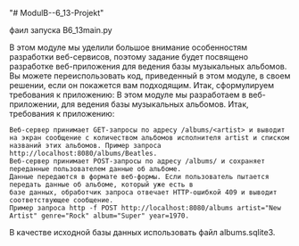 "# ModulB--6_13-Projekt"

фаил запуска B6_13main.py

В этом модуле мы уделили большое внимание особенностям разработки веб-сервисов, поэтому задание будет посвящено разработке веб-приложения для ведения базы музыкальных альбомов. Вы можете переиспользовать код, приведенный в этом модуле, в своем решении, если он покажется вам подходящим. Итак, сформулируем требования к приложению:
В этом модуле мы разработаем в веб-приложении, для ведения базы музыкальных альбомов.
Итак, требования к приложению:

    Веб-сервер принимает GET-запросы по адресу /albums/<artist> и выводит на экран сообщение с количеством альбомов исполнителя artist и списком названий этих альбомов. Пример запроса http://localhost:8080/albums/Beatles.
    Веб-сервер принимает POST-запросы по адресу /albums/ и сохраняет переданные пользователем данные об альбоме.
    Данные передаются в формате веб-формы. Если пользователь пытается передать данные об альбоме, который уже есть в
    базе данных, обработчик запроса отвечает HTTP-ошибкой 409 и выводит соответствующее сообщение.
    Пример запроса http -f POST http://localhost:8080/albums artist="New Artist" genre="Rock" album="Super" year=1970.

В качестве исходной базы данных использовать файл albums.sqlite3.
